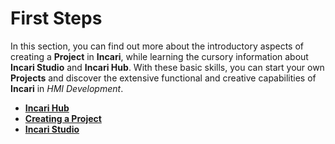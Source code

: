 # First Steps

In this section, you can find out more about the introductory aspects of creating a **Project** in **Incari**, while learning the cursory information about **Incari Studio** and **Incari Hub**. With these basic skills, you can start your own **Projects** and discover the extensive functional and creative capabilities of **Incari** in *HMI Development*. 

* [**Incari Hub**](incari-hub.md)
* [**Creating a Project**](creating-a-project2.md)
* [**Incari Studio**](incari-studio.md)